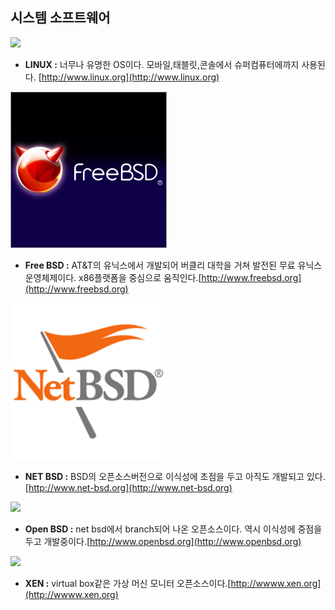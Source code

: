 ## 시스템 소프트웨어

![](/assets/linux.jpg)

* **LINUX :** 너무나 유명한 OS이다. 모바일,태블릿,콘솔에서 슈퍼컴퓨터에까지 사용된다. [http://www.linux.org](http://www.linux.org)

![](/assets/freebsd.gif)

* **Free BSD :** AT&T의 유닉스에서 개발되어 버클리 대학을 거쳐 발전된 무료 유닉스 운영체제이다. x86플랫폼을 중심으로 움직인다.[http://www.freebsd.org](http://www.freebsd.org)

![](/assets/NetBSD.png)

* **NET BSD :** BSD의 오픈소스버전으로 이식성에 초점을 두고 아직도 개발되고 있다.[http://www.net-bsd.org](http://www.net-bsd.org)

![](/assets/오픈비에스디.gif)

* **Open BSD :** net bsd에서 branch되어 나온 오픈소스이다. 역시 이식성에 중점을 두고 개발중이다.[http://www.openbsd.org](http://www.openbsd.org)

![](/assets/젠.png)

* **XEN :** virtual box같은 가상 머신 모니터 오픈소스이다.[http://wwww.xen.org](http://wwww.xen.org)



